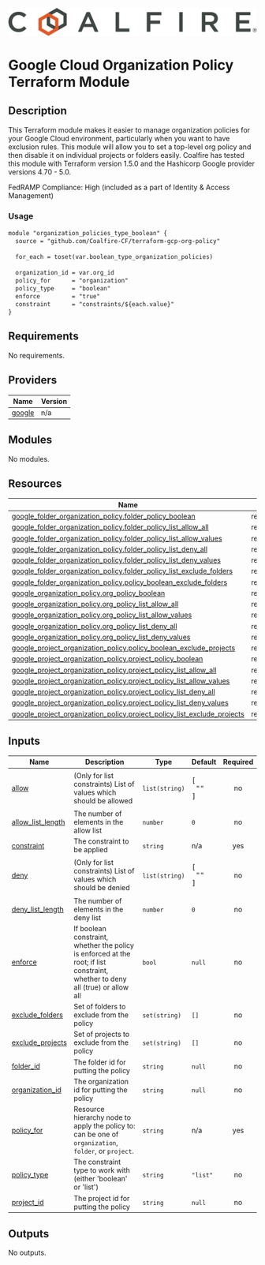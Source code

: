 ![Coalfire](coalfire_logo.png)


# Google Cloud Organization Policy Terraform Module

## Description

This Terraform module makes it easier to manage organization policies for your Google Cloud environment, particularly when you want to have exclusion rules. This module will allow you to set a top-level org policy and then disable it on individual projects or folders easily. Coalfire has tested this module with Terraform version 1.5.0 and the Hashicorp Google provider versions 4.70 - 5.0.

FedRAMP Compliance: High (included as a part of Identity & Access Management)

### Usage

```
module "organization_policies_type_boolean" {
  source = "github.com/Coalfire-CF/terraform-gcp-org-policy"

  for_each = toset(var.boolean_type_organization_policies)

  organization_id = var.org_id
  policy_for      = "organization"
  policy_type     = "boolean"
  enforce         = "true"
  constraint      = "constraints/${each.value}"
}
```

<!-- BEGIN_TF_DOCS -->
## Requirements

No requirements.

## Providers

| Name | Version |
|------|---------|
| <a name="provider_google"></a> [google](#provider\_google) | n/a |

## Modules

No modules.

## Resources

| Name | Type |
|------|------|
| [google_folder_organization_policy.folder_policy_boolean](https://registry.terraform.io/providers/hashicorp/google/latest/docs/resources/folder_organization_policy) | resource |
| [google_folder_organization_policy.folder_policy_list_allow_all](https://registry.terraform.io/providers/hashicorp/google/latest/docs/resources/folder_organization_policy) | resource |
| [google_folder_organization_policy.folder_policy_list_allow_values](https://registry.terraform.io/providers/hashicorp/google/latest/docs/resources/folder_organization_policy) | resource |
| [google_folder_organization_policy.folder_policy_list_deny_all](https://registry.terraform.io/providers/hashicorp/google/latest/docs/resources/folder_organization_policy) | resource |
| [google_folder_organization_policy.folder_policy_list_deny_values](https://registry.terraform.io/providers/hashicorp/google/latest/docs/resources/folder_organization_policy) | resource |
| [google_folder_organization_policy.folder_policy_list_exclude_folders](https://registry.terraform.io/providers/hashicorp/google/latest/docs/resources/folder_organization_policy) | resource |
| [google_folder_organization_policy.policy_boolean_exclude_folders](https://registry.terraform.io/providers/hashicorp/google/latest/docs/resources/folder_organization_policy) | resource |
| [google_organization_policy.org_policy_boolean](https://registry.terraform.io/providers/hashicorp/google/latest/docs/resources/organization_policy) | resource |
| [google_organization_policy.org_policy_list_allow_all](https://registry.terraform.io/providers/hashicorp/google/latest/docs/resources/organization_policy) | resource |
| [google_organization_policy.org_policy_list_allow_values](https://registry.terraform.io/providers/hashicorp/google/latest/docs/resources/organization_policy) | resource |
| [google_organization_policy.org_policy_list_deny_all](https://registry.terraform.io/providers/hashicorp/google/latest/docs/resources/organization_policy) | resource |
| [google_organization_policy.org_policy_list_deny_values](https://registry.terraform.io/providers/hashicorp/google/latest/docs/resources/organization_policy) | resource |
| [google_project_organization_policy.policy_boolean_exclude_projects](https://registry.terraform.io/providers/hashicorp/google/latest/docs/resources/project_organization_policy) | resource |
| [google_project_organization_policy.project_policy_boolean](https://registry.terraform.io/providers/hashicorp/google/latest/docs/resources/project_organization_policy) | resource |
| [google_project_organization_policy.project_policy_list_allow_all](https://registry.terraform.io/providers/hashicorp/google/latest/docs/resources/project_organization_policy) | resource |
| [google_project_organization_policy.project_policy_list_allow_values](https://registry.terraform.io/providers/hashicorp/google/latest/docs/resources/project_organization_policy) | resource |
| [google_project_organization_policy.project_policy_list_deny_all](https://registry.terraform.io/providers/hashicorp/google/latest/docs/resources/project_organization_policy) | resource |
| [google_project_organization_policy.project_policy_list_deny_values](https://registry.terraform.io/providers/hashicorp/google/latest/docs/resources/project_organization_policy) | resource |
| [google_project_organization_policy.project_policy_list_exclude_projects](https://registry.terraform.io/providers/hashicorp/google/latest/docs/resources/project_organization_policy) | resource |

## Inputs

| Name | Description | Type | Default | Required |
|------|-------------|------|---------|:--------:|
| <a name="input_allow"></a> [allow](#input\_allow) | (Only for list constraints) List of values which should be allowed | `list(string)` | <pre>[<br>  ""<br>]</pre> | no |
| <a name="input_allow_list_length"></a> [allow\_list\_length](#input\_allow\_list\_length) | The number of elements in the allow list | `number` | `0` | no |
| <a name="input_constraint"></a> [constraint](#input\_constraint) | The constraint to be applied | `string` | n/a | yes |
| <a name="input_deny"></a> [deny](#input\_deny) | (Only for list constraints) List of values which should be denied | `list(string)` | <pre>[<br>  ""<br>]</pre> | no |
| <a name="input_deny_list_length"></a> [deny\_list\_length](#input\_deny\_list\_length) | The number of elements in the deny list | `number` | `0` | no |
| <a name="input_enforce"></a> [enforce](#input\_enforce) | If boolean constraint, whether the policy is enforced at the root; if list constraint, whether to deny all (true) or allow all | `bool` | `null` | no |
| <a name="input_exclude_folders"></a> [exclude\_folders](#input\_exclude\_folders) | Set of folders to exclude from the policy | `set(string)` | `[]` | no |
| <a name="input_exclude_projects"></a> [exclude\_projects](#input\_exclude\_projects) | Set of projects to exclude from the policy | `set(string)` | `[]` | no |
| <a name="input_folder_id"></a> [folder\_id](#input\_folder\_id) | The folder id for putting the policy | `string` | `null` | no |
| <a name="input_organization_id"></a> [organization\_id](#input\_organization\_id) | The organization id for putting the policy | `string` | `null` | no |
| <a name="input_policy_for"></a> [policy\_for](#input\_policy\_for) | Resource hierarchy node to apply the policy to: can be one of `organization`, `folder`, or `project`. | `string` | n/a | yes |
| <a name="input_policy_type"></a> [policy\_type](#input\_policy\_type) | The constraint type to work with (either 'boolean' or 'list') | `string` | `"list"` | no |
| <a name="input_project_id"></a> [project\_id](#input\_project\_id) | The project id for putting the policy | `string` | `null` | no |

## Outputs

No outputs.
<!-- END_TF_DOCS -->